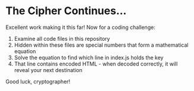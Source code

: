 # The Cipher Continues...

Excellent work making it this far! Now for a coding challenge:

1. Examine all code files in this repository
2. Hidden within these files are special numbers that form a mathematical equation
3. Solve the equation to find which line in index.js holds the key
4. That line contains encoded HTML - when decoded correctly, it will reveal your next destination

Good luck, cryptographer!
